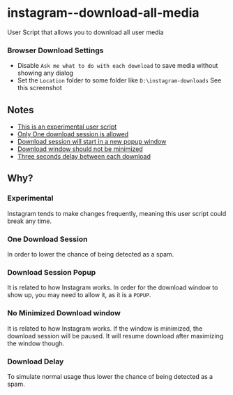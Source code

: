 # instagram--download-all-media
User Script that allows you to download all user media

### Browser Download Settings
- Disable `Ask me what to do with each download` to save media without showing any dialog
- Set the `Location` folder to some folder like `D:\instagram-downloads`
See this screenshot


## Notes
- [This is an experimental user script](#experimental)
- [Only One download session is allowed](#one-download-session)
- [Download session will start in a new popup window](#download-session-popup)
- [Download window should not be minimized](#no-minimized-download-window)
- [Three seconds delay between each download](#download-delay)

## Why?

### Experimental
Instagram tends to make changes frequently, meaning this user script could break any time.

### One Download Session
In order to lower the chance of being detected as a spam.

### Download Session Popup
It is related to how Instagram works. In order for the download window to show up, you may need to allow it, as it is a `POPUP`.

### No Minimized Download window 
It is related to how Instagram works. If the window is minimized, the download session will be paused. It will resume download after maximizing the window though.

### Download Delay
To simulate normal usage thus lower the chance of being detected as a spam.

